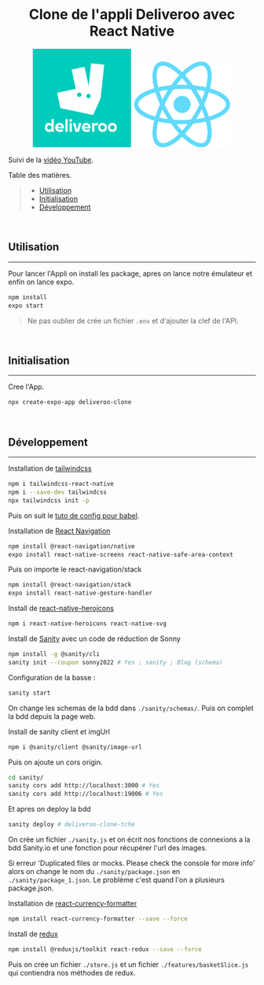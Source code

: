 <h1 align="center">Clone de l'appli Deliveroo avec React Native</h1>

<p align="center">
    <a target="_blank"><img src="./assets/deliveroo-logo.jpg" width="200"></a>
    <a target="_blank"><img src="./assets/react-icon.svg.png" width="200"></a>
</p>

Suivi de la [vidéo YouTube](https://youtu.be/taPz40VmyzQ).


Table des matières.
> * [Utilisation](#Utilisation)
> * [Initialisation](#Initialisation)
> * [Développement](#Développement)


&nbsp;
## Utilisation
---

Pour lancer l'Appli on install les package, apres on lance notre émulateur et enfin on lance expo.  
```bash
npm install
expo start
```

> Ne pas oublier de crée un fichier `.env` et d'ajouter la clef de l'API.  


&nbsp;
## Initialisation
---

Cree l'App.    
```bash
npx create-expo-app deliveroo-clone
```


&nbsp;
## Développement
---

Installation de [tailwindcss](https://tailwindcss.com/docs/installation/framework-guides)
```bash
npm i tailwindcss-react-native
npm i --save-dev tailwindcss
npx tailwindcss init -p
```
Puis on suit le  [tuto de config pour babel](https://tailwindcss-react-native.vercel.app/compilation/babel).  

Installation de [React Navigation](https://reactnavigation.org/docs/getting-started/)
```bash
npm install @react-navigation/native
expo install react-native-screens react-native-safe-area-context
```
Puis on importe le react-navigation/stack
```bash
npm install @react-navigation/stack
expo install react-native-gesture-handler
```

Install de [react-native-heroicons](https://www.npmjs.com/package/react-native-heroicons)
```bash
npm i react-native-heroicons react-native-svg
```

Install de [Sanity](https://www.sanity.io/) avec un code de réduction de Sonny
```bash
npm install -g @sanity/cli
sanity init --coupon sonny2022 # Yes ; sanity ; Blog (schema)
```

Configuration de la basse :
```bash
sanity start
```
On change les schemas de la bdd dans `./sanity/schemas/`. Puis on complet la bdd depuis la page web.  

Install de sanity client et imgUrl
```bash
npm i @sanity/client @sanity/image-url
```

Puis on ajoute un cors origin.  
```bash
cd sanity/
sanity cors add http://localhost:3000 # Yes
sanity cors add http://localhost:19006 # Yes
```

Et apres on deploy la bdd
```bash
sanity deploy # deliveroo-clone-tche
```

On crée un fichier `./sanity.js` et on écrit nos fonctions de connexions a la bdd Sanity.io et une fonction pour récupérer l'url des images.  

Si erreur 'Duplicated files or mocks. Please check the console for more info' alors on change le nom du `./sanity/package.json` en `./sanity/package_1.json`. Le problème c'est quand l'on a plusieurs package.json.  

Installation de [react-currency-formatter](https://www.npmjs.com/package/react-currency-formatter)
```bash
npm install react-currency-formatter --save --force
``` 

Install de [redux](https://redux-toolkit.js.org/tutorials/quick-start)
```bash
npm install @reduxjs/toolkit react-redux --save --force
```

Puis on crée un fichier `./store.js` et un fichier `./features/basketSlice.js` qui contiendra nos méthodes de redux.  
